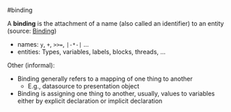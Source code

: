 #binding

A **binding** is the attachment of a name (also called an identifier) to an entity (source: [Binding](https://cs.lmu.edu/~ray/notes/bindings/))
- names: `y`, `+`, `>>=`, `|-*-|` ...
- entities: Types, variables, labels, blocks, threads, ...



Other (informal):
- Binding generally refers to a mapping of one thing to another
    - E.g., datasource to presentation object
- Binding is assigning one thing to another, usually, values to variables either by explicit declaration or implicit declaration
